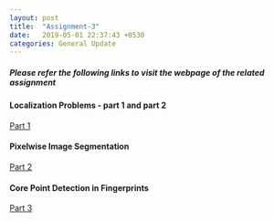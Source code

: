 ```yaml
---
layout: post
title:  "Assignment-3"
date:   2019-05-01 22:37:43 +0530
categories: General Update
---
```

##### Please refer the following links to visit the webpage of the related assignment

#### Localization Problems - part 1 and part 2

[Part 1](https://github.com/drawncode/Localization-Problem)

#### Pixelwise Image Segmentation

[Part 2](https://github.com/drawncode/Pixelwise-Image-Segmentation)


#### Core Point Detection in Fingerprints

[Part 3](https://github.com/drawncode/Core-Point-Detection-in-Fingerprints)

